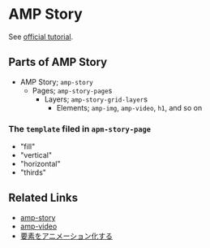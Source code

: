 # AMP Story

See [official tutorial](https://amp.dev/ja/documentation/guides-and-tutorials/start/visual_story/index.html?format=stories).

## Parts of AMP Story

+ AMP Story; `amp-story`
  + Pages; `amp-story-page`s
    + Layers; `amp-story-grid-layer`s
      + Elements; `amp-img`, `amp-video`, `h1`, and so on

### The `template` filed in `apm-story-page`

+ "fill"
+ "vertical"
+ "horizontal"
+ "thirds"

## Related Links

+ [amp-story](https://amp.dev/ja/documentation/components/amp-story.html?format=stories)
+ [amp-video](https://amp.dev/ja/documentation/components/amp-video.html?format=stories)
+ [要素をアニメーション化する](https://amp.dev/ja/documentation/guides-and-tutorials/start/visual_story/animating_elements?referrer=ampproject.org)